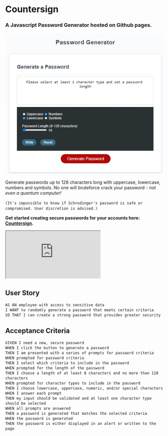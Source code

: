 # Countersign

### A Javascript Password Generator hosted on Github pages.

![countersign.png](./assets/images/countersign.png)

Generate passwords up to 128 characters long with uppercase, lowercase, numbers and symbols. No one will bruteforce crack your password - *not even a quantum computer!*

`(It's impossible to know if Schrodinger's password is safe or compromised. User discretion is advised.)`

**Get started creating secure passwords for your accounts here: [Countersign](https://stephenlprice.github.io/countersign/).**

<iframe src="https://stephenlprice.github.io/countersign/" title="Countersign Password Generator"></iframe>

## User Story

```
AS AN employee with access to sensitive data
I WANT to randomly generate a password that meets certain criteria
SO THAT I can create a strong password that provides greater security
```

## Acceptance Criteria

```
GIVEN I need a new, secure password
WHEN I click the button to generate a password
THEN I am presented with a series of prompts for password criteria
WHEN prompted for password criteria
THEN I select which criteria to include in the password
WHEN prompted for the length of the password
THEN I choose a length of at least 8 characters and no more than 128 characters
WHEN prompted for character types to include in the password
THEN I choose lowercase, uppercase, numeric, and/or special characters
WHEN I answer each prompt
THEN my input should be validated and at least one character type should be selected
WHEN all prompts are answered
THEN a password is generated that matches the selected criteria
WHEN the password is generated
THEN the password is either displayed in an alert or written to the page
```
